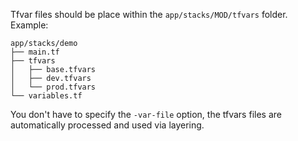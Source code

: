 Tfvar files should be place within the `app/stacks/MOD/tfvars` folder. Example:

    app/stacks/demo
    ├── main.tf
    ├── tfvars
    │   ├── base.tfvars
    │   ├── dev.tfvars
    │   └── prod.tfvars
    └── variables.tf

You don't have to specify the `-var-file` option, the tfvars files are automatically processed and used via layering.
